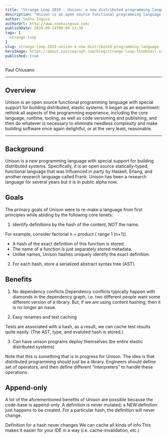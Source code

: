 ```yaml
---
title: "Strange Loop 2019 - Unison: a new distributed programming language"
description: "Unison is an open source functional programming language with special support for building distributed, elastic systems. It began as an experiment: rethink all aspects of the programming experience, including the core language, runtime, tooling, as well as code versioning and publishing, and then do whatever is necessary to eliminate needless complexity and make building software once again delightful, or at the very least, reasonable."
author: Sneha Inguva
authorUrl: http://www.snehainguva.com/
publishDate: 2019-09-14T00:00-13:30
tags: [
  strange-loop
]
slug: strange-loop-2019-unison-a-new-distributed-programming-language
heroImage: https://about.sourcegraph.com/blog/strange-loop-thumbnail-square-v2.jpg
published: true
---
```


<div className="container p-0 liveblog-presenters d-flex w-100 text-center">
  <div className="row m-0 w-100">
      <p className=" mr-12 m-0 w-100">
        <span className="liveblog-presenters__name">Paul Chiusano</span>
        <a href="https://twitter.com/pchiusano" target="_blank" title="Twitter"><i className="fa fa-twitter pr-2"></i></a>
        <a href="https://github.com/pchiusano" target="_blank" title="GitHub"><i className="fa fa-github pr-2"></i></a>
      </p>
  </div>
</div>

---

## Overview

Unison is an open source functional programming language with special support for building distributed, elastic systems. It began as an experiment: rethink all aspects of the programming experience, including the core language, runtime, tooling, as well as code versioning and publishing, and then do whatever is necessary to eliminate needless complexity and make building software once again delightful, or at the very least, reasonable.

---

## Background

Unison is a new programming language with special support for building distributed systems.
Specifically, it is an open source statically-typed, functional language that was Influenced
in party by Haskell, Erlang, and another research language called Frank. Unison has been a research language for several years but it is in public alpha now.

## Goals

The primary goals of Unison were to re-make a language from first principles while abiding by the
following core tenets:

1. Identify definitions by the hash of the content, NOT the name.

For example, consider factorial n = product ( range 1 (n+1)).
- A hash of the exact definition of this function is stored.
- The name of a function is just separately stored metadata.
- Unlike names, Unison hashes uniquely identify the exact definition.

2. For each hash, store a serialized abstract syntax tree (AST).

## Benefits

1. No dependency conflicts
Dependency conflicts typically happen with diamonds in the dependency graph,
i.e. two different people want some different version of a library.
But, if we are using content hashing, then it is no longer an issue.

2. Easy renames and test caching

Tests are associated with a hash, as a result, we can cache test results quite
easily. (The AST, type, and evaluted hash is stored.)

3. Can have unison programs deploy themselves (be entire elastic distributed systems)

Note that this is something that is in progress for Unison. The idea is that
distributed programming should just be a library. Engineers should define set of operators,
and then define different “interpreters” to handle these operations.

## Append-only

A lot of the aforementioned benefits of Unison are possible because the code-base
is append-only. A definition is never mutated; a NEW definition just happens to be created.
For a particular hash, the definition will never change.

Definition for a hash never changes
We can cache all kinds of info
This makes it easier for your IDE in a way (i.e. cache-invalidation, etc.)
